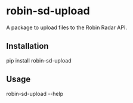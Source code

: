 # robin-sd-upload

A package to upload files to the Robin Radar API.

## Installation

pip install robin-sd-upload

## Usage

robin-sd-upload --help
